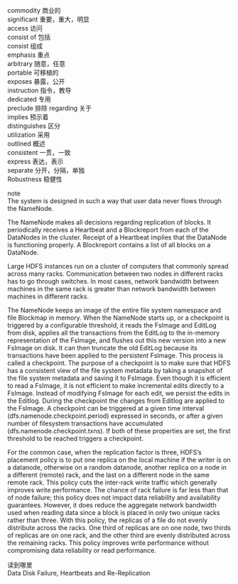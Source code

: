 commodity 商业的  
significant 重要，重大，明显  
access 访问  
consist of 包括  
consist 组成  
emphasis 重点  
arbitrary 随意，任意  
portable 可移植的  
exposes 暴露，公开  
instruction 指令，教导  
dedicated 专用  
preclude 排除
regarding 关于      
implies 预示着  
distinguishes 区分  
utilization 采用  
outlined 概述  
consistent  一贯，一致  
express 表达，表示  
separate 分开，分隔，单独  
Robustness 稳健性  


note  
The system is designed in such a way that user data never flows through the NameNode.  

The NameNode makes all decisions regarding replication of blocks. It periodically receives a Heartbeat and a Blockreport from each of the DataNodes in the cluster. Receipt of a Heartbeat implies that the DataNode is functioning properly. A Blockreport contains a list of all blocks on a DataNode.  

Large HDFS instances run on a cluster of computers that commonly spread across many racks. Communication between two nodes in different racks has to go through switches. In most cases, network bandwidth between machines in the same rack is greater than network bandwidth between machines in different racks.  

The NameNode keeps an image of the entire file system namespace and file Blockmap in memory. When the NameNode starts up, or a checkpoint is triggered by a configurable threshold, it reads the FsImage and EditLog from disk, applies all the transactions from the EditLog to the in-memory representation of the FsImage, and flushes out this new version into a new FsImage on disk. It can then truncate the old EditLog because its transactions have been applied to the persistent FsImage. This process is called a checkpoint. The purpose of a checkpoint is to make sure that HDFS has a consistent view of the file system metadata by taking a snapshot of the file system metadata and saving it to FsImage. Even though it is efficient to read a FsImage, it is not efficient to make incremental edits directly to a FsImage. Instead of modifying FsImage for each edit, we persist the edits in the Editlog. During the checkpoint the changes from Editlog are applied to the FsImage. A checkpoint can be triggered at a given time interval (dfs.namenode.checkpoint.period) expressed in seconds, or after a given number of filesystem transactions have accumulated (dfs.namenode.checkpoint.txns). If both of these properties are set, the first threshold to be reached triggers a checkpoint.  


For the common case, when the replication factor is three, HDFS’s placement policy is to put one replica on the local machine if the writer is on a datanode, otherwise on a random datanode, another replica on a node in a different (remote) rack, and the last on a different node in the same remote rack. This policy cuts the inter-rack write traffic which generally improves write performance. The chance of rack failure is far less than that of node failure; this policy does not impact data reliability and availability guarantees. However, it does reduce the aggregate network bandwidth used when reading data since a block is placed in only two unique racks rather than three. With this policy, the replicas of a file do not evenly distribute across the racks. One third of replicas are on one node, two thirds of replicas are on one rack, and the other third are evenly distributed across the remaining racks. This policy improves write performance without compromising data reliability or read performance.  
 


读到哪里  
Data Disk Failure, Heartbeats and Re-Replication